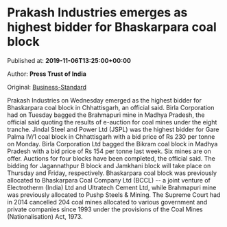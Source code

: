 
# Prakash Industries emerges as highest bidder for Bhaskarpara coal block

Published at: **2019-11-06T13:25:00+00:00**

Author: **Press Trust of India**

Original: [Business-Standard](https://www.business-standard.com/article/pti-stories/prakash-industries-emerges-as-highest-bidder-for-bhaskarpara-coal-block-in-chhattisgarh-119110601464_1.html)

Prakash Industries on Wednesday emerged as the highest bidder for Bhaskarpara coal block in Chhattisgarh, an official said.
Birla Corporation had on Tuesday bagged the Brahmapuri mine in Madhya Pradesh, the official said quoting the results of e-auction for coal mines under the eight tranche.
Jindal Steel and Power Ltd (JSPL) was the highest bidder for Gare Palma IV/1 coal block in Chhattisgarh with a bid price of Rs 230 per tonne on Monday. Birla Corporation Ltd bagged the Bikram coal block in Madhya Pradesh with a bid price of Rs 154 per tonne last week.
Six mines are on offer. Auctions for four blocks have been completed, the official said.
The bidding for Jagannathpur B block and Jamkhani block will take place on Thursday and Friday, respectively.
Bhaskarpara coal block was previously allocated to Bhaskarpara Coal Company Ltd (BCCL) -- a joint venture of Electrotherm (India) Ltd and Ultratech Cement Ltd, while Brahmapuri mine was previously allocated to Pushp Steels & Mining.
The Supreme Court had in 2014 cancelled 204 coal mines allocated to various government and private companies since 1993 under the provisions of the Coal Mines (Nationalisation) Act, 1973.
